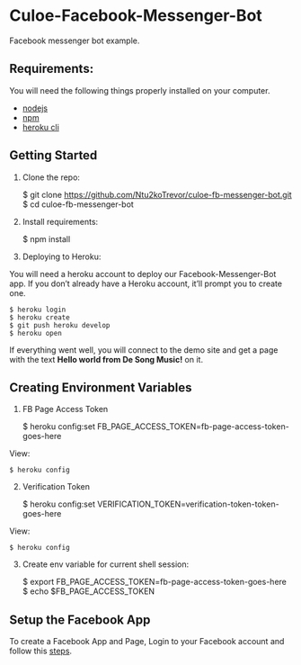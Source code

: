 Culoe-Facebook-Messenger-Bot 
============================

Facebook messenger bot example.


Requirements:
-------------

You will need the following things properly installed on your computer.

- [nodejs](https://nodejs.org/en/>)
- [npm](https://docs.npmjs.com/>)
- [heroku cli](https://devcenter.heroku.com/articles/heroku-cli>)

Getting Started
---------------

1. Clone the repo:

    $ git clone https://github.com/Ntu2koTrevor/culoe-fb-messenger-bot.git
    $ cd culoe-fb-messenger-bot

2. Install requirements:

    $ npm install

3. Deploying to Heroku:

You will need a heroku account to deploy our Facebook-Messenger-Bot app. If you don’t already have a Heroku account, it’ll prompt you to create one.

    $ heroku login
    $ heroku create
    $ git push heroku develop
    $ heroku open

If everything went well, you will connect to the demo site and get a page with the text **Hello world from De Song Music!** on it.


Creating Environment Variables
------------------------------

1. FB Page Access Token

    $ heroku config:set FB_PAGE_ACCESS_TOKEN=fb-page-access-token-goes-here

View:

    $ heroku config

2. Verification Token

    $ heroku config:set VERIFICATION_TOKEN=verification-token-token-goes-here

View:

    $ heroku config

3. Create env variable for current shell session:

    $ export FB_PAGE_ACCESS_TOKEN=fb-page-access-token-goes-here
    $ echo $FB_PAGE_ACCESS_TOKEN


Setup the Facebook App
----------------------

To create a Facebook App and Page, Login to your Facebook account and follow this [steps](https://developers.facebook.com/docs/messenger-platform/guides/quick-start).
